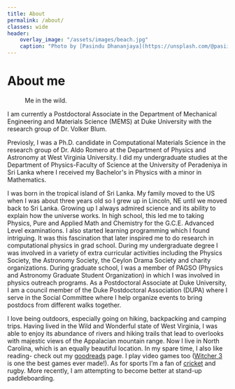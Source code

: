 ```yaml
---
title: About
permalink: /about/
classes: wide
header:
    overlay_image: "/assets/images/beach.jpg"
    caption: "Photo by [Pasindu Dhananjaya](https://unsplash.com/@pasiiijay) on [Unsplash](https://unsplash.com)"
---
```


# About me

<figure style="width: 25%" class="align-right">
  <img src="{{ site.url }}{{ site.baseurl }}/assets/images/DollySods2020.jpg" alt="">
  <figcaption>Me in the wild.</figcaption>
</figure>

I am currently a Postdoctoral Associate in the Department of Mechanical Engineering and Materials Science (MEMS) at Duke University with the research group of Dr. Volker Blum.

Previosly, I was a Ph.D. candidate in Computational Materials Science in the research group of Dr. Aldo Romero at the Department of Physics and Astronomy at West Virginia University. I did my undergraduate studies at the Department of Physics-Faculty of Science at the University of Peradeniya in Sri Lanka where I received my Bachelor's in Physics with a minor in Mathematics.

I was born in the tropical island of Sri Lanka. My family moved to the US when I was about three years old so I grew up in Lincoln, NE until we moved back to Sri Lanka. Growing up I always admired science and its ability to explain how the universe works.  In high school, this led me to taking Physics, Pure and Applied Math and Chemistry for the G.C.E. Advanced Level examinations. I also started learning programming which I found intriguing. It was this fascination that later inspired me to do research in computational physics in grad school. During my undergraduate degree I was involved in a variety of extra curricular activities including the Physics Society, the Astronomy Society, the Ceylon Drama Society and charity organizations. During graduate school, I was a member of PAGSO (Physics and Astronomy Graduate Student Organization) in which I was involved in physics outreach programs. As a Postdoctoral Associate at Duke University, I am a council member of the Duke Postdoctoral Association (DUPA) where I serve in the Social Committee where I help organize events to bring postdocs from different walks together.

I love being outdoors, especially going on hiking, backpacking and camping trips. Having lived in the Wild and Wonderful state of West Virginia, I was able to enjoy its abundance of rivers and hiking trails that lead to overlooks with majestic views of the Appalacian mountain range. Now I live in North Carolina, which is an equally beautiful location. In my spare time, I also like reading- check out my [goodreads](https://www.goodreads.com/user/show/62553916-uthpala-herath) page. I play video games too ([Witcher 3](https://thewitcher.com/en/) is one the best games ever made!).  As for sports I’m a fan of [cricket](https://en.wikipedia.org/wiki/Cricket) and rugby. More recently, I am attempting to become better at stand-up paddleboarding.
